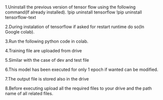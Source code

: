 1.Uninstall the previous version of tensor flow using the following command(If already installed).
!pip uninstall tensorflow
!pip uninstall tensorflow-text

2.During instalation of tensorflow if asked for restart runtime do so(In Google colab).

3.Run the following python code in colab.

4.Training file are uploaded from drive 

5.Similar with the case of dev and test file

6.This model has been executed for only 1 epoch if wanted can be modified.

7.The output file is stored also in the drive

8.Before executing upload all the required files to your drive and the path name of all related files.
